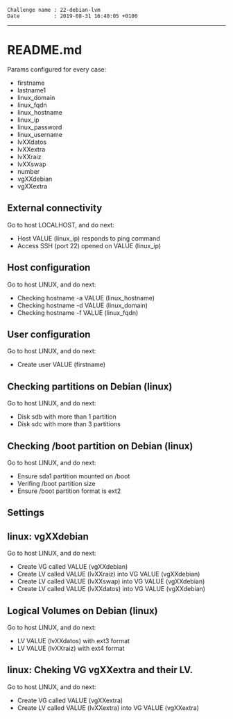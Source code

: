 ```
Challenge name : 22-debian-lvm
Date           : 2019-08-31 16:40:05 +0100
```
---
# README.md

Params configured for every case:
* firstname
* lastname1
* linux_domain
* linux_fqdn
* linux_hostname
* linux_ip
* linux_password
* linux_username
* lvXXdatos
* lvXXextra
* lvXXraiz
* lvXXswap
* number
* vgXXdebian
* vgXXextra

## External connectivity

Go to host LOCALHOST, and do next:
* Host VALUE (linux_ip) responds to ping command
* Access SSH (port 22) opened on VALUE (linux_ip)

## Host configuration

Go to host LINUX, and do next:
* Checking hostname -a VALUE (linux_hostname)
* Checking hostname -d VALUE (linux_domain)
* Checking hostname -f VALUE (linux_fqdn)

## User configuration

Go to host LINUX, and do next:
* Create user VALUE (firstname)

## Checking partitions on Debian (linux)

Go to host LINUX, and do next:
* Disk sdb with more than 1 partition
* Disk sdc with more than 3 partitions

## Checking /boot partition on Debian (linux)

Go to host LINUX, and do next:
* Ensure sda1 partition mounted on /boot
* Verifing /boot partition size
* Ensure /boot partition format is ext2

## Settings


## linux: vgXXdebian

Go to host LINUX, and do next:
* Create VG called VALUE (vgXXdebian)
* Create LV called VALUE (lvXXraiz) into VG VALUE (vgXXdebian)
* Create LV called VALUE (lvXXswap) into VG VALUE (vgXXdebian)
* Create LV called VALUE (lvXXdatos) into VG VALUE (vgXXdebian)

## Logical Volumes on Debian (linux)

Go to host LINUX, and do next:
* LV VALUE (lvXXdatos) with ext3 format
* LV VALUE (lvXXraiz) with ext4 format

## linux: Cheking VG vgXXextra and their LV.

Go to host LINUX, and do next:
* Create VG called VALUE (vgXXextra)
* Create LV called VALUE (lvXXextra) into VG VALUE (vgXXextra)
